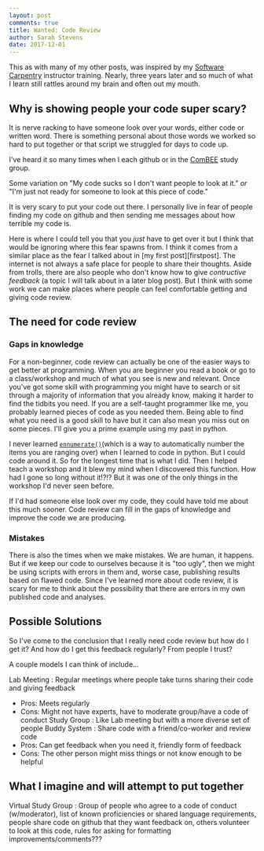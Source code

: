 ```yaml
---
layout: post
comments: true
title: Wanted: Code Review
author: Sarah Stevens
date: 2017-12-01
---
```



This as with many of my other posts, was inspired by my [Software Carpentry][swc] instructor training.
Nearly, three years later and so much of what I learn still rattles around my brain and often out my mouth.

## Why is showing people your code super scary?

It is nerve racking to have someone look over your words, either code or written word.
There is something personal about those words we worked so hard to put together or that script we struggled for days to code up.

I've heard it so many times when I each github or in the [ComBEE][combee] study group.

Some variation on "My code sucks so I don't want people to look at it." 
*or* "I'm just not ready for someone to look at this piece of code."

It is very scary to put your code out there.
I personally live in fear of people finding my code on github and then sending me messages about how terrible my code is.

Here is where I could tell you that you _just_ have to get over it but I think that would be ignoring where this fear spawns from.
I think it comes from a similar place as the fear I talked about in [my first post][firstpost].
The internet is not always a safe place for people to share their thoughts.
Aside from trolls, there are also people who don't know how to give *contructive feedback* (a topic I will talk about in a later blog post).
But I think with some work we can make places where people can feel comfortable getting and giving code review.

## The need for code review

### Gaps in knowledge

For a non-beginner, code review can actually be one of the easier ways to get better at programming.
When you are beginner you read a book or go to a class/workshop and much of what you see is new and relevant.
Once you've got some skill with programming you might have to search or sit through a majority of information that you already know, making it harder to find the tidbits you need.
If you are a self-taught programmer like me, you probably learned pieces of code as you needed them.
Being able to find what you need is a good skill to have but it can also mean you miss out on some pieces.
I'll give you a prime example using my past in python.

I never learned [`ennumerate()`][py-ennumerate](which is a way to automatically number the items you are ranging over) when I learned to code in python.
But I could code around it.
So for the longest time that is what I did.
Then I helped teach a workshop and it blew my mind when I discovered this function.
How had I gone so long without it!?!?
But it was one of the only things in the workshop I'd never seen before.

If I'd had someone else look over my code, they could have told me about this much sooner.
Code review can fill in the gaps of knowledge and improve the code we are producing.

### Mistakes

There is also the times when we make mistakes.
We are human, it happens.
But if we keep our code to ourselves because it is "too ugly", then we might be using scripts with errors in them and, worse case, publishing results based on flawed code.
Since I've learned more about code review, it is scary for me to think about the possibility that there are errors in my own published code and analyses.


## Possible Solutions

So I've come to the conclusion that I really need code review but how do I get it?
And how do I get this feedback regularly? From people I trust?

A couple models I can think of include...

Lab Meeting
: Regular meetings where people take turns sharing their code and giving feedback
- Pros: Meets regularly
- Cons: Might not have experts, have to moderate group/have a code of conduct
Study Group
: Like Lab meeting but with a more diverse set of people
Buddy System
: Share code with a friend/co-worker and review code
- Pros: Can get feedback when you need it, friendly form of feedback
- Cons: The other person might miss things or not know enough to be helpful

## What I imagine and will attempt to put together
Virtual Study Group
: Group of people who agree to a code of conduct (w/moderator), list of known proficiencies or shared language requirements, people share code on github that they want feedback on, others volunteer to look at this code, rules for asking for formatting improvements/comments???


<!-- [firstpost]: _posts/2017-10-31-firstpost.md - CHECK THIS LINK!!! -->
[swc]: https://software-carpentry.org/
[dc]: http://www.datacarpentry.org/
[mozilla]: https://science.mozilla.org/
[mozilla-sg]: https://science.mozilla.org/programs/studygroups
[combee]: https://combee-uw-madison.github.io/
[psg]: https://github.com/ComBEE-UW-Madison/PythonStudyGroup/blob/master/README.md#combee-python-study-group--uw-madison
[rsg]: https://github.com/ComBEE-UW-Madison/RStudyGroup#combee-r-study-group--uw-madison
[py-ennumerate]: http://book.pythontips.com/en/latest/enumerate.html


